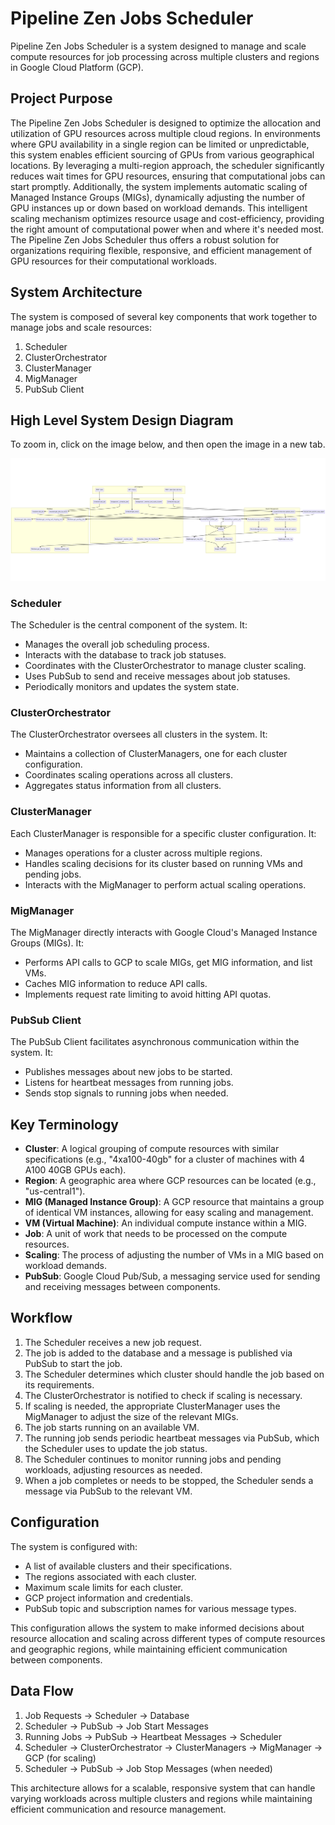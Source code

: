 # Pipeline Zen Jobs Scheduler

Pipeline Zen Jobs Scheduler is a system designed to manage and scale compute resources for job processing across 
multiple clusters and regions in Google Cloud Platform (GCP).

## Project Purpose
The Pipeline Zen Jobs Scheduler is designed to optimize the allocation and utilization of GPU resources 
across multiple cloud regions. In environments where GPU availability in a single region can be limited or 
unpredictable, this system enables efficient sourcing of GPUs from various geographical locations. By 
leveraging a multi-region approach, the scheduler significantly reduces wait times for GPU resources, ensuring 
that computational jobs can start promptly. Additionally, the system implements automatic scaling of 
Managed Instance Groups (MIGs), dynamically adjusting the number of GPU instances up or down based on workload 
demands. This intelligent scaling mechanism optimizes resource usage and cost-efficiency, providing the right 
amount of computational power when and where it's needed most. The Pipeline Zen Jobs Scheduler thus offers a 
robust solution for organizations requiring flexible, responsive, and efficient management of GPU resources 
for their computational workloads.

## System Architecture

The system is composed of several key components that work together to manage jobs and scale resources:

1. Scheduler
2. ClusterOrchestrator
3. ClusterManager
4. MigManager
5. PubSub Client

## High Level System Design Diagram

To zoom in, click on the image below, and then open the image in a new tab.

[![high-level-system-design.png](assets%2Fhigh-level-system-design.png)](assets/high-level-system-design.png)

### Scheduler

The Scheduler is the central component of the system. It:

- Manages the overall job scheduling process.
- Interacts with the database to track job statuses.
- Coordinates with the ClusterOrchestrator to manage cluster scaling.
- Uses PubSub to send and receive messages about job statuses.
- Periodically monitors and updates the system state.

### ClusterOrchestrator

The ClusterOrchestrator oversees all clusters in the system. It:

- Maintains a collection of ClusterManagers, one for each cluster configuration.
- Coordinates scaling operations across all clusters.
- Aggregates status information from all clusters.

### ClusterManager

Each ClusterManager is responsible for a specific cluster configuration. It:

- Manages operations for a cluster across multiple regions.
- Handles scaling decisions for its cluster based on running VMs and pending jobs.
- Interacts with the MigManager to perform actual scaling operations.

### MigManager

The MigManager directly interacts with Google Cloud's Managed Instance Groups (MIGs). It:

- Performs API calls to GCP to scale MIGs, get MIG information, and list VMs.
- Caches MIG information to reduce API calls.
- Implements request rate limiting to avoid hitting API quotas.

### PubSub Client

The PubSub Client facilitates asynchronous communication within the system. It:

- Publishes messages about new jobs to be started.
- Listens for heartbeat messages from running jobs.
- Sends stop signals to running jobs when needed.

## Key Terminology

- **Cluster**: A logical grouping of compute resources with similar specifications (e.g., "4xa100-40gb" for a cluster of machines with 4 A100 40GB GPUs each).
- **Region**: A geographic area where GCP resources can be located (e.g., "us-central1").
- **MIG (Managed Instance Group)**: A GCP resource that maintains a group of identical VM instances, allowing for easy scaling and management.
- **VM (Virtual Machine)**: An individual compute instance within a MIG.
- **Job**: A unit of work that needs to be processed on the compute resources.
- **Scaling**: The process of adjusting the number of VMs in a MIG based on workload demands.
- **PubSub**: Google Cloud Pub/Sub, a messaging service used for sending and receiving messages between components.

## Workflow

1. The Scheduler receives a new job request.
2. The job is added to the database and a message is published via PubSub to start the job.
3. The Scheduler determines which cluster should handle the job based on its requirements.
4. The ClusterOrchestrator is notified to check if scaling is necessary.
5. If scaling is needed, the appropriate ClusterManager uses the MigManager to adjust the size of the relevant MIGs.
6. The job starts running on an available VM.
7. The running job sends periodic heartbeat messages via PubSub, which the Scheduler uses to update the job status.
8. The Scheduler continues to monitor running jobs and pending workloads, adjusting resources as needed.
9. When a job completes or needs to be stopped, the Scheduler sends a message via PubSub to the relevant VM.

## Configuration

The system is configured with:

- A list of available clusters and their specifications.
- The regions associated with each cluster.
- Maximum scale limits for each cluster.
- GCP project information and credentials.
- PubSub topic and subscription names for various message types.

This configuration allows the system to make informed decisions about resource allocation and scaling across different types of compute resources and geographic regions, while maintaining efficient communication between components.

## Data Flow

1. Job Requests → Scheduler → Database
2. Scheduler → PubSub → Job Start Messages
3. Running Jobs → PubSub → Heartbeat Messages → Scheduler
4. Scheduler → ClusterOrchestrator → ClusterManagers → MigManager → GCP (for scaling)
5. Scheduler → PubSub → Job Stop Messages (when needed)

This architecture allows for a scalable, responsive system that can handle varying workloads across multiple clusters and regions while maintaining efficient communication and resource management.